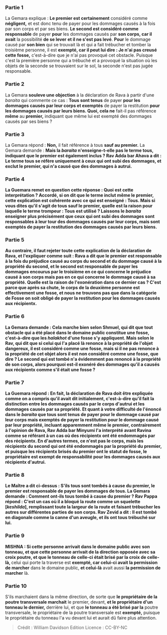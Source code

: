 
### Partie 1
La Gemara explique : <b>Le premier est certainement</b> considéré comme <b>négligent,</b> et est donc tenu de payer pour les dommages causés à la fois par son corps et par ses biens. <b>Le second est considéré comme responsable</b> de payer <b>pour</b> les dommages causés par <b>son corps, car il avait</b> la possibilité <b>de se lever</b> <b>et il ne s'est pas levé</b>. <b>Pour</b> le dommage causé par <b>son bien</b> qui se trouvait là et qui a fait trébucher et tomber la troisième personne, il est <b>exempté, car il peut lui dire : Je n'ai pas creusé cette fosse,</b> c'est-à-dire que je n'ai pas provoqué cet obstacle. Puisque c'est la première personne qui a trébuché et a provoqué la situation où les objets de la seconde se trouvaient sur le sol, la seconde n'est pas jugée responsable.

### Partie 2
La Gemara <b>souleve une objection</b> à la déclaration de Rava à partir d'une <i>baraita</i> qui commente ce cas : <b>Tous sont tenus</b> de payer <b>pour les dommages causés par leur corps et exemptés</b> de payer la restitution <b>pour les dommages causés par leurs biens. Quoi, cela ne</b> fait-il pas référence <b>même</b> au <b>premier,</b> indiquant que même lui est exempté des dommages causés par ses biens ?

### Partie 3
La Gemara répond : <b>Non,</b> il fait référence à tous <b>sauf au premier.</b> La Gemara demande : <b>Mais la <i>baraita</i> <b>n'enseigne-t-elle pas</b> le terme <b>tous,</b> indiquant que le premier est également inclus ? <b>Rav Adda bar Ahava a dit :</b> Le terme <b>tous</b> se réfère uniquement à <b>ceux qui ont subi des dommages,</b> et exclut le premier, qui n'a causé que des dommages à autrui.

### Partie 4
La Guemara remet en question cette réponse : <b>Quoi</b> est <b>cette interprétation</b> ? <b>Accordé, si on dit</b> que le terme inclut <b>même le premier, cette</b> explication <b>est</b> cohérente avec <b>ce qui est enseigné : Tous. Mais si vous dites</b> qu'il s'agit de tous <b>sauf le premier, quelle est</b> la raison pour laquelle le terme trompeur : <b>Tous</b> est utilisé ? <b>Laissons</b> le <i>baraita</i> <b>enseigner</b> plus précisément que <b>ceux qui ont subi des dommages</b> sont responsables à leur tour des dommages causés par leur corps, mais sont exemptés de payer la restitution des dommages causés par leurs biens.

### Partie 5
<b>Au contraire,</b> il faut rejeter toute cette explication de la déclaration de Rava, et l'expliquer comme suit : <b>Rava a dit</b> que <b>le premier</b> est <b>responsable à la fois du préjudice</b> causé <b>au corps du second et du dommage</b> causé <b>à la propriété du second, et le second</b> est <b>responsable</b> de payer <b>les dommages encourus par le troisième en ce qui concerne le préjudice causé à son corps mais pas en ce qui concerne le dommage causé à sa propriété. Quelle est la raison</b> de l'exonération dans ce dernier cas ? C'est <b>parce que</b> après sa chute, le corps de la deuxième personne <b>est</b> effectivement <b>une fosse, et nous ne trouvons pas que</b> dans la catégorie de <b>Fosse</b> on soit <b>obligé</b> de payer la restitution <b>pour</b> les dommages causés aux <b>récipientx.</b>

### Partie 6
La Gemara demande : <b>Cela marche bien</b> selon <b>Shmuel, qui dit</b> que <b>tout obstacle</b> qui a été placé dans le domaine public <b>constitue une fosse,</b> c'est-à-dire que les <i>halakhot</i> d'une fosse s'y appliquent. <b>Mais</b> selon <b>le Rav, qui dit</b> que <b>si</b> celui qui l'a placé là <b>renonce à la propriété</b> de l'objet dangereux, il <b>est</b> considéré comme une fosse, <b>mais si</b> il ne <b>pas</b> renonce à la propriété de cet objet alors il est <b>non</b> considéré comme une fosse, <b>que dire ? </b> Le second qui est tombé n'a évidemment pas renoncé à la propriété de son corps, alors pourquoi est-il exonéré des dommages qu'il a causés aux récipientx comme s'il était une fosse ?

### Partie 7
La Guemara répond : <b>En fait,</b> la déclaration de Rava doit être expliquée <b>comme</b> on a compris qu'il avait <b>dit initialement,</b> c'est-à-dire qu'il fait la distinction entre les dommages causés par le corps d'autrui et les dommages causés par sa propriété. <b>Et quant à votre difficulté</b> de l'énoncé dans le <i>baraita</i> que <b>tous sont tenus</b> de payer pour le dommage causé par leur corps mais exemptés de payer la restitution pour le dommage causé par leur propriété, incluant apparemment même le premier, contrairement à l'opinion de Rava, <b>Rav Adda bar Minyumi l'a interprété avant Ravina</b> comme se référant à un cas <b>où des récipientx ont été endommagés par des récipientx. </b> En d'autres termes, ce n'est pas le corps, mais les récipientx du second qui ont été endommagés par la propriété du premier, et puisque les récipientx brisés du premier ont le statut de fosse, le propriétaire est exempt de responsabilité pour les dommages causés aux récipientx d'autrui.

### Partie 8
<b>Le Maître a dit</b> ci-dessus : <b>S'ils</b> tous <b>sont tombés à cause du premier, le premier</b> est <b>responsable</b> de payer <b>les dommages de tous.</b> La Gemara demande : <b>Comment ont-ils</b> tous <b>tombé à cause du premier ? Rav Pappa répond :</b> C'est un cas <b>où il a bloqué la route comme un squelette [<i>keshilda</i>],</b> remplissant toute la largeur de la route et faisant trébucher les autres sur différentes parties de son corps. <b>Rav Zevid a dit :</b> Il est tombé en diagonale <b>comme la canne d'un aveugle,</b> et ils ont tous trébuché sur lui.

### Partie 9
<strong>MISHNA : </strong>Si <b>cette personne</b> <b>arrivait</b> dans le domaine public <b>avec son tonneau, et que cette</b> personne <b>arrivait</b> de la direction opposée <b>avec sa</b> croix <b>poutre,</b> et que <b>le tonneau de celle-ci était brisé par la croix </b> de celle-là, </b> celui qui porte la traverse est <b>exempté, car celui-ci avait la permission de marcher</b> dans le domaine public, <b>et celui-là</b> avait aussi <b>la permission de marcher</b> là.

### Partie 10
S'ils marchaient dans la même direction, de sorte que <b>le propriétaire de la <b>poutre transversale</b> marchait</b> le premier,</b> devant, <b>et le propriétaire d'un tonneau le dernier,</b> derrière lui, et que <b>le tonneau a été brisé par la</b> poutre transversale, le propriétaire de la</b> poutre transversale</b> est <b>exempté,</b> puisque le propriétaire du tonneau l'a vu devant lui et aurait dû faire plus attention.

>Crédit : William Davidson Edition
>Licence : CC-BY-NC